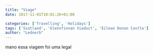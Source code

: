 ```yaml
---
title: "Viage"
date: 2017-11-01T18:01:26+01:00

categories: ['Travelling', 'Holidays']
tags: ['Scotland', 'Glennfinnan Viaduct', 'Eilean Donan Castle']
author: "Lednerb"
---
```

mano essa viagem foi uma legal
